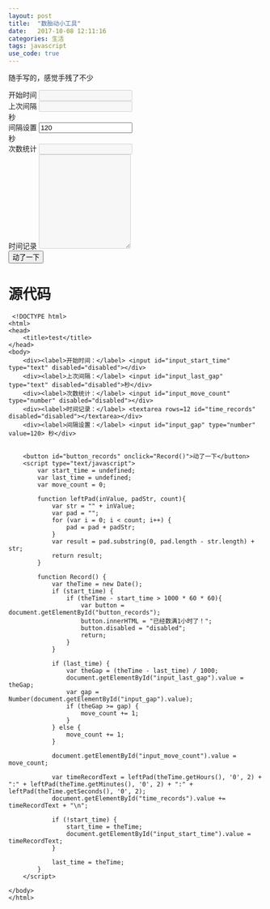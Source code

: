 ```yaml
---
layout: post
title:  "数胎动小工具"
date:   2017-10-08 12:11:16
categories: 生活
tags: javascript
use_code: true
---
```


随手写的，感觉手残了不少

<!--more-->

<div>
<div class="form-group"><label for="input_start_time">开始时间</label>
<input id="input_start_time" type="text" class="form-control" disabled="disabled"></div>
<div class="form-group"><label for="input_last_gap">上次间隔</label>
<input id="input_last_gap" type="text" class="form-control" disabled="disabled">
<div class="input-group-addon">秒</div></div>
<div class="form-group"><label for="input_gap">间隔设置</label>
<input id="input_gap" type="number" class="form-control" value="120">
<div class="input-group-addon">秒</div></div>
<div class="form-group"><label for="input_move_count">次数统计</label>
<input id="input_move_count" type="number" class="form-control" disabled="disabled"></div>
<div class="form-group"><label for="time_records">时间记录</label>
<textarea id="time_records" rows="12" class="form-control" disabled="disabled"></textarea></div>
<div class="text-center">
<button id="button_records" class="btn btn-default" onclick="Record()">动了一下</button>
</div>    
</div>

<script type="text/javascript">
var start_time = undefined;
var last_time = undefined;
var move_count = 0;
  
function leftPad(inValue, padStr, count) {
var str = "" + inValue;
var pad = "";
for (var i = 0; i < count; i++) {
pad = pad + padStr;
}
    
var result = pad.substring(0, pad.length - str.length) + str;
return result;
}
 
function Record() {
var theTime = new Date();
if (start_time) {
if (theTime - start_time > 1000 * 60 * 60) {
var button = document.getElementById("button_records");
button.innerHTML = "已经数满1小时了！";
button.disabled = "disabled";
return;
}
}
  
if (last_time) {
var theGap = (theTime - last_time) / 1000;
document.getElementById("input_last_gap").value = theGap;
var gap = Number(document.getElementById("input_gap").value);
if (theGap >= gap) {
move_count += 1;
}
} else {
move_count += 1;
}
  
document.getElementById("input_move_count").value = move_count;
  
var timeRecordText = leftPad(theTime.getHours(), '0', 2) + ":" + leftPad(theTime.getMinutes(), '0', 2) + ":" + leftPad(theTime.getSeconds(), '0', 2);
document.getElementById("time_records").value += timeRecordText + "\n";
  
if (!start_time) {
start_time = theTime;
document.getElementById("input_start_time").value = timeRecordText;
}
  
last_time = theTime;
}
</script>


# 源代码 
     <!DOCTYPE html>
    <html>
    <head>
        <title>test</title>
    </head>
    <body>
        <div><label>开始时间：</label> <input id="input_start_time" type="text" disabled="disabled"></div>
        <div><label>上次间隔：</label> <input id="input_last_gap" type="text" disabled="disabled">秒</div>
        <div><label>次数统计：</label> <input id="input_move_count" type="number" disabled="disabled"></div>
        <div><label>时间记录：</label> <textarea rows=12 id="time_records" disabled="disabled"></textarea></div>
        <div><label>间隔设置：</label> <input id="input_gap" type="number" value=120> 秒</div>


        <button id="button_records" onclick="Record()">动了一下</button>
        <script type="text/javascript">
            var start_time = undefined;
            var last_time = undefined;
            var move_count = 0;

            function leftPad(inValue, padStr, count){
                var str = "" + inValue;
                var pad = "";
                for (var i = 0; i < count; i++) {
                    pad = pad + padStr;
                }
                var result = pad.substring(0, pad.length - str.length) + str;
                return result;
            }

            function Record() {
                var theTime = new Date();
                if (start_time) {
                    if (theTime - start_time > 1000 * 60 * 60){
                        var button = document.getElementById("button_records");
                        button.innerHTML = "已经数满1小时了！";
                        button.disabled = "disabled";
                        return;
                    }
                }

                if (last_time) {
                    var theGap = (theTime - last_time) / 1000;
                    document.getElementById("input_last_gap").value = theGap;
                    var gap = Number(document.getElementById("input_gap").value);
                    if (theGap >= gap) {
                        move_count += 1;
                    }
                } else {
                    move_count += 1;
                }

                document.getElementById("input_move_count").value = move_count;

                var timeRecordText = leftPad(theTime.getHours(), '0', 2) + ":" + leftPad(theTime.getMinutes(), '0', 2) + ":" + leftPad(theTime.getSeconds(), '0', 2);
                document.getElementById("time_records").value += timeRecordText + "\n";

                if (!start_time) {
                    start_time = theTime;
                    document.getElementById("input_start_time").value = timeRecordText;
                }

                last_time = theTime;
            }
        </script>

    </body>
    </html>
